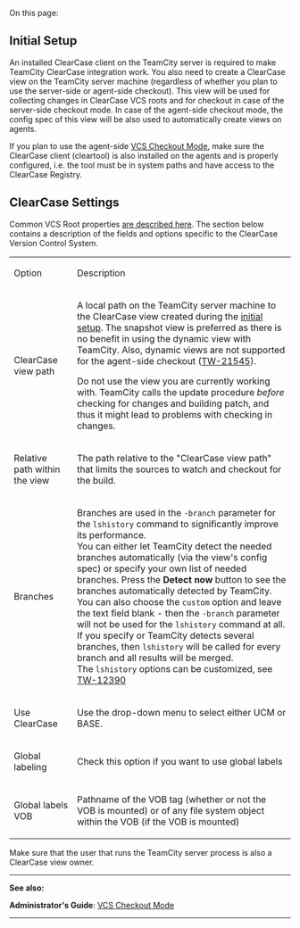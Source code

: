 [//]: # (title: ClearCase)
[//]: # (auxiliary-id: ClearCase)

On this page:

<tag-list of="chapter" mode="tree" depth="4"/>

## Initial Setup

An installed ClearCase client on the TeamCity server is required to make TeamCity ClearCase integration work. You also need to create a ClearCase view on the TeamCity server machine (regardless of whether you plan to use the server\-side or agent\-side checkout). This view will be used for collecting changes in ClearCase VCS roots and for checkout in case of the server\-side checkout mode. In case of the agent\-side checkout mode, the config spec of this view will be also used to automatically create views on agents.


<tip>

If you plan to use the agent\-side [VCS Checkout Mode](vcs-checkout-mode.md), make sure the ClearCase client (cleartool) is also installed on the agents and is properly configured, i.e. the tool must be in system paths and have access to the ClearCase Registry.
</tip>

## ClearCase Settings

Common VCS Root properties [are described here](configuring-vcs-roots.md#Common+VCS+Root+Properties). The section below contains a description of the fields and options specific to the ClearCase Version Control System.


<table>
<tr>


<td>

Option 


</td>


<td>

Description 


</td>
</tr>
<tr>


<td>

ClearCase view path 


</td>


<td>

A local path on the TeamCity server machine to the ClearCase view created during the [initial setup](#Initial+Setup). The snapshot view is preferred as there is no benefit in using the dynamic view with TeamCity. Also, dynamic views are not supported for the agent\-side checkout ([TW-21545](http://youtrack.jetbrains.com/issue/TW-21545)). 


<note>

Do not use the view you are currently working with. TeamCity calls the update procedure _before_ checking for changes and building patch, and thus it might lead to problems with checking in changes.
</note>



</td>
</tr>
<tr>


<td>

Relative path within the view 


</td>


<td>

The path relative to the "ClearCase view path" that limits the sources to watch and checkout for the build. 


</td>
</tr>
<tr>


<td>

 Branches 


</td>


<td>

Branches are used in the `-branch` parameter for the `lshistory` command to significantly improve its performance.    
You can either let TeamCity detect the needed branches automatically (via the view's config spec) or specify your own list of needed branches. Press the __Detect now__ button to see the branches automatically detected by TeamCity.    
You can also choose the `custom` option and leave the text field blank \- then the `-branch` parameter will not be used for the `lshistory` command at all.   
If you specify or TeamCity detects several branches, then `lshistory` will be called for every branch and all results will be merged.   
The `lshistory` options can be customized, see [TW-12390](http://youtrack.jetbrains.com/issue/TW-12390#comment=27-165678)


</td>
</tr>
<tr>


<td>

Use ClearCase 


</td>


<td>

Use the drop\-down menu to select either UCM or BASE. 


</td>
</tr>
<tr>


<td>

Global labeling 


</td>


<td>

Check this option if you want to use global labels 


</td>
</tr>
<tr>


<td>

Global labels VOB 


</td>


<td>

Pathname of the VOB tag (whether or not the VOB is mounted) or of any file system object within the VOB (if the VOB is mounted) 


</td>
</tr>
</table>



<tip>

Make sure that the user that runs the TeamCity server process is also a ClearCase view owner.
</tip>

 __  __

__See also:__

__Administrator's Guide__: [VCS Checkout Mode](vcs-checkout-mode.md)

__ __